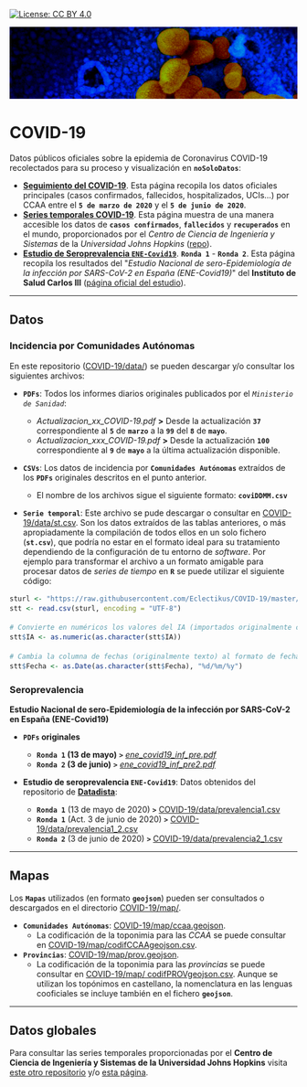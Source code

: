 [![License: CC BY 4.0](https://img.shields.io/badge/License-CC%20BY%204.0-lightgrey.svg)](https://creativecommons.org/licenses/by/4.0/deed.es)

![2019_nCoV](https://github.com/Eclectikus/COVID-19/blob/master/img/2019_nCoV600x.png "2019_nCoV")

# COVID-19

Datos públicos oficiales sobre la epidemia de Coronavirus COVID-19 recolectados para su proceso y visualización en **`noSoloDatos`**:

- [**Seguimiento del COVID-19**](https://nosolodatos.netlify.com/es/covid19/coronavirus). Esta página recopila los datos oficiales principales (casos confirmados, fallecidos, hospitalizados, UCIs...) por CCAA entre el **`5 de marzo de 2020`** y el **`5 de junio de 2020`**.
- [**Series temporales COVID-19**](https://eclectikus.github.io/jhutimeseries/). Esta página muestra de una manera accesible los datos de **`casos confirmados`**, **`fallecidos`** y **`recuperados`** en el mundo, proporcionados por el *Centro de Ciencia de Ingeniería y Sistemas* de la *Universidad Johns Hopkins* ([repo](https://github.com/CSSEGISandData/COVID-19)).
- [**Estudio de Seroprevalencia `ENE-Covid19`**](https://nosolodatos.netlify.app/es/covid19/seroprev). **`Ronda 1`** - **`Ronda 2`**. Esta página recopila los resultados del "*Estudio Nacional de sero-Epidemiología de la infección por SARS-CoV-2 en España (ENE-Covid19)*" del **Instituto de Salud Carlos III** ([página oficial del estudio](https://portalcne.isciii.es/enecovid19/)).

---

## Datos

### Incidencia por Comunidades Autónomas

En este repositorio ([COVID-19/data/](https://github.com/Eclectikus/COVID-19/tree/master/data)) se pueden descargar y/o consultar los siguientes archivos:

- **`PDFs`**: Todos los informes diarios originales publicados por el *`Ministerio de Sanidad`*:
  - *Actualizacion_xx_COVID-19.pdf* **>**  Desde la actualización **`37`** correspondiente al **`5`** de **`marzo`** a la **`99`** del **`8`** de **`mayo`**.
  - *Actualizacion_xxx_COVID-19.pdf* **>**  Desde la actualización **`100`** correspondiente al **`9`** de **`mayo`** a la última actualización disponible.

- **`CSVs`**: Los datos de incidencia por **`Comunidades Autónomas`** extraídos de los **`PDFs`** originales descritos en el punto anterior.
  - El nombre de los archivos sigue el siguiente formato: **`coviDDMM.csv`**

- **`Serie temporal`**: Este archivo se pude descargar o consultar en [COVID-19/data/st.csv](https://github.com/Eclectikus/COVID-19/blob/master/data/st.csv). Son los datos extraídos de las tablas anteriores, o más apropiadamente la compilación de todos ellos en un solo fichero (**`st.csv`**), que podría no estar en el formato ideal para su tratamiento dependiendo de la configuración de tu entorno de *software*. Por ejemplo para transformar el archivo a un formato amigable para procesar datos de *series de tiempo* en **`R`** se puede utilizar el siguiente código:

~~~R
sturl <- "https://raw.githubusercontent.com/Eclectikus/COVID-19/master/data/st.csv"
stt <- read.csv(sturl, encoding = "UTF-8")

# Convierte en numéricos los valores del IA (importados originalmente como texto):
stt$IA <- as.numeric(as.character(stt$IA))

# Cambia la columna de fechas (originalmente texto) al formato de fecha utilizado por R:
stt$Fecha <- as.Date(as.character(stt$Fecha), "%d/%m/%y")

~~~

### Seroprevalencia

**Estudio Nacional de sero-Epidemiología de la infección por SARS-CoV-2 en España (ENE-Covid19)**

- **`PDFs` originales**
  - **`Ronda 1` (13 de mayo)** **`>`** [*ene_covid19_inf_pre.pdf*](https://github.com/Eclectikus/COVID-19/blob/master/data/ene_covid19_inf_pre.pdf)
  - **`Ronda 2` (3 de junio)** **`>`** [*ene_covid19_inf_pre2.pdf*](https://github.com/Eclectikus/COVID-19/blob/master/data/ene_covid19_inf_pre2.pdf)

- **Estudio de seroprevalencia `ENE-Covid19`**: Datos obtenidos del repositorio de [**Datadista**](https://github.com/datadista/datasets/tree/master/COVID%2019):  
  - **`Ronda 1`** (13 de mayo de 2020) **`>`** [COVID-19/data/prevalencia1.csv](https://github.com/Eclectikus/COVID-19/blob/master/data/prevalencia1.csv)
  - **`Ronda 1`** (Act. 3 de junio de 2020) **`>`** [COVID-19/data/prevalencia1_2.csv](https://github.com/Eclectikus/COVID-19/blob/master/data/prevalencia1_2.csv)
  - **`Ronda 2`** (3 de junio de 2020) **`>`** [COVID-19/data/prevalencia2_1.csv](https://github.com/Eclectikus/COVID-19/blob/master/data/prevalencia2_1.csv)

---

## Mapas

Los **`Mapas`** utilizados (en formato **`geojson`**) pueden ser consultados o descargados en el directorio [COVID-19/map/](https://github.com/Eclectikus/COVID-19/tree/master/map).

- **`Comunidades Autónomas`**: [COVID-19/map/ccaa.geojson](https://github.com/Eclectikus/COVID-19/blob/master/map/ccaa.geojson).
  - La codificación de la toponimia para las *CCAA* se puede consultar en [COVID-19/map/codifCCAAgeojson.csv](https://github.com/Eclectikus/COVID-19/blob/master/map/codifCCAAgeojson.csv).
- **`Provincias`**: [COVID-19/map/prov.geojson](https://github.com/Eclectikus/COVID-19/blob/master/map/prov.geojson).
  - La codificación de la toponimia para las *provincias* se puede consultar en [COVID-19/map/ 	codifPROVgeojson.csv](https://github.com/Eclectikus/COVID-19/blob/master/map/codifPROVgeojson.csv). Aunque se utilizan los topónimos en castellano, la nomenclatura en las lenguas cooficiales se incluye también en el fichero **`geojson`**.

---

## Datos globales

Para consultar las series temporales proporcionadas por el **Centro de Ciencia de Ingeniería y Sistemas de la Universidad Johns Hopkins** visita [este otro repositorio](https://github.com/Eclectikus/jhutimeseries) y/o [esta página](https://eclectikus.github.io/jhutimeseries/).
